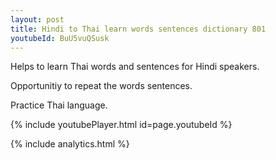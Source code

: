 ```yaml
---
layout: post
title: Hindi to Thai learn words sentences dictionary 801 
youtubeId: BuU5vuQSusk
---
```

 
 
Helps to learn Thai words and sentences for Hindi speakers.

Opportunitiy to repeat the words sentences. 

Practice Thai language. 
 
{% include youtubePlayer.html id=page.youtubeId %}
 
 
{% include analytics.html %}
